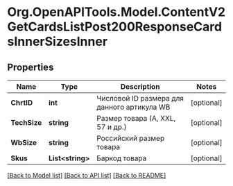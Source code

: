 # Org.OpenAPITools.Model.ContentV2GetCardsListPost200ResponseCardsInnerSizesInner

## Properties

Name | Type | Description | Notes
------------ | ------------- | ------------- | -------------
**ChrtID** | **int** | Числовой ID размера для данного артикула WB | [optional] 
**TechSize** | **string** | Размер товара (А, XXL, 57 и др.) | [optional] 
**WbSize** | **string** | Российский размер товара | [optional] 
**Skus** | **List&lt;string&gt;** | Баркод товара | [optional] 

[[Back to Model list]](../README.md#documentation-for-models) [[Back to API list]](../README.md#documentation-for-api-endpoints) [[Back to README]](../README.md)

